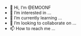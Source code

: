 - 👋 Hi, I’m @EMOONF
- 👀 I’m interested in ...
- 🌱 I’m currently learning ...
- 💞️ I’m looking to collaborate on ...
- 📫 How to reach me ...

<!---
EMOONF/EMOONF is a ✨ special ✨ repository because its `README.md` (this file) appears on your GitHub profile.
You can click the Preview link to take a look at your changes.
--->
